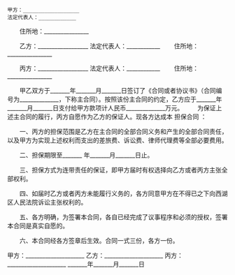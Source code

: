 
 


    甲方：__________________
    法定代表人：____________
　　住所地：________________


　　乙方：__________________
    法定代表人：____________
　　住所地：________________


　　丙方：__________________
    法定代表人：____________
　　住所地：________________


　　甲乙双方于_______年_______月_______日签订了《合同或者协议书》（合同编号为______________，下称主合同）。按照该份主合同的约定，乙方应于_______年_______月_______日支付给甲方款项计人民币______________万元。
　　为保证上述主合同的履行，丙方自愿作为乙方的保证人。现各方达成本
担保合同
：


　　一、丙方的担保范围是乙方在主合同的全部合同义务和产生的全部合同责任，以及甲方为实现上述权利而支出的差旅费、诉讼费、律师代理费等全部必要费用。


　　二、担保期限至_______ 年_______月_______日止。


　　三、担保方式为连带责任的保证，即甲方届时有权选择向乙方或者丙方主张全部权利。


　　四、如届时乙方或者丙方未能履行义务的，各方同意甲方在不得已之下向西湖区人民法院诉讼主张权利的。


　　五、各方明确，为签署本合同，各自已经完成了议事程序和必须的授权，签署本合同是真实自愿的。


　　六、本合同经各方签章后生效。合同一式三份，各方一份。


 


甲方：_____________________
乙方：_____________________
丙方：_____________________
_______年_______月_______日
 


 

 
 
 
 
 
  


  
 

  


  


  
 
 
 
 

